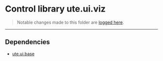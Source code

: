 # Control library ute.ui.viz

> Notable changes made to this folder are [logged here](doc/CHANGELOG.md).

***
## Dependencies
* [ute.ui.base](../../../../../ZEBASE_CTRL/src/ute/ui/base/README.md)

